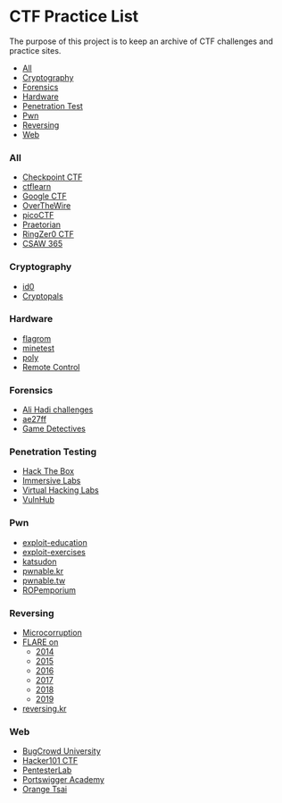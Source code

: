 # CTF Practice List
The purpose of this project is to keep an archive of CTF challenges and practice sites. 

* [All](#all)
* [Cryptography](#crypto)
* [Forensics](#for)
* [Hardware](#hard)
* [Penetration Test](#pentest)
* [Pwn](#pwn)
* [Reversing](#rev)
* [Web](#web)

<h3 id="all">All</h3>

* [Checkpoint CTF](https://csa.checkpoint.com)
* [ctflearn](https://ctflearn.com)
* [Google CTF](https://capturetheflag.withgoogle.com/)
* [OverTheWire](https://overthewire.org)
* [picoCTF](https://picoctf.com)
* [Praetorian](https://praetorian.com/challenges)
* [RingZer0 CTF](https://ringzer0ctf.com)
* [CSAW 365](https://365.csaw.io)

<h3 id="crypto">Cryptography</h3>

* [id0](https://id0-rsa.pub)
* [Cryptopals](https://cryptopals.com)

<h3 id="hard">Hardware</h3>

* [flagrom](https://capturetheflag.withgoogle.com/#challenges/hardware-flagrom)
* [minetest](https://capturetheflag.withgoogle.com/#challenges/hardware-minetest)
* [poly](https://capturetheflag.withgoogle.com/#challenges/hardware-poly)
* [Remote Control](https://capturetheflag.withgoogle.com/#challenges/hardware-remotecontrol)

<h3 id="for">Forensics</h3>

* [Ali Hadi challenges](https://www.ashemery.com/dfir.html)
* [ae27ff](http://ae27ff.meme.tips/about.php)
* [Game Detectives](https://gamedetectives.net/academy/)

<h3 id="pentest">Penetration Testing</h3>

* [Hack The Box](https://hackthebox.eu)
* [Immersive Labs](https://immersivelabs.com)
* [Virtual Hacking Labs](https://virtualhackinglabs.com)
* [VulnHub](https://vulnhub.com)

<h3 id="pwn">Pwn</h3>

* [exploit-education](https://exploit.education)
* [exploit-exercises](https://exploit-exercises.lains.space)
* [katsudon](https://ctf.katsudon.org/ctf4u)
* [pwnable.kr](https://pwnable.kr)
* [pwnable.tw](https://pwnable.tw)
* [ROPemporium](https://ropemporium.com)

<h3 id="rev">Reversing</h3>

* [Microcorruption](https://microcorruption.com)
* [FLARE on](http://flare-on.com)
	* [2014](http://flare-on.com/files/2014_FLAREOn_Challenges.zip)
	* [2015](http://flare-on.com/files/2015_FLAREOn_Challenges.zip)
	* [2016](http://flare-on.com/files/Flare-On3_Challenges.zip)
	* [2017](http://flare-on.com/files/Flare-On4_Challenges.zip)
	* [2018](http://flare-on.com/files/Flare-On5_Challenges.zip)
	* [2019](http://flare-on.com/files/Flare-On6_Challenges.zip)
* [reversing.kr](http://reversing.kr)

<h3 id="web">Web</h3>

* [BugCrowd University](https://www.bugcrowd.com/hackers/bugcrowd-university)
* [Hacker101 CTF](https://ctf.hacker101.com)
* [PentesterLab](https://pentesterlab.com)
* [Portswigger Academy](https://portswigger.net/web-security)
* [Orange Tsai](https://github.com/orangetw/My-CTF-Web-Challenges)
